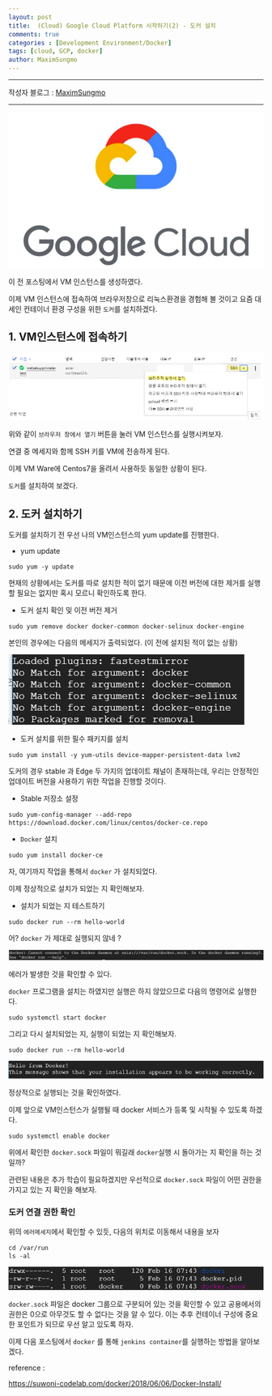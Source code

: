 ```yaml
---
layout: post
title:  (Cloud) Google Cloud Platform 시작하기(2) - 도커 설치
comments: true
categories : [Development Environment/Docker]
tags: [cloud, GCP, docker]
author: MaximSungmo
---
```

---

작성자 블로그 : [MaximSungmo](https://maximsungmo.github.io/)

---

![1581638144131](/assets/images/1581638144131.png)



이 전 포스팅에서 VM 인스턴스를 생성하였다. 



이제 VM 인스턴스에 접속하여 브라우저창으로 리눅스환경을 경험해 볼 것이고 요즘 대세인 컨테이너 환경 구성을 위한 `도커`를 설치하겠다. 



## 1. VM인스턴스에 접속하기 

![image-20200216154520593](/assets/images/image-20200216154520593.png)

위와 같이 `브라우저 창에서 열기` 버튼을 눌러 VM 인스턴스를 실행시켜보자.



연결 중 메세지와 함께 SSH 키를 VM에 전송하게 된다. 



이제 VM Ware에 Centos7을 올려서 사용하듯 동일한 상황이 된다.

`도커`를 설치하여 보겠다. 



## 2. 도커 설치하기 



도커를 설치하기 전 우선 나의 VM인스턴스의 yum update를 진행한다.

- yum update

```
sudo yum -y update 
```



현재의 상황에서는 도커를 따로 설치한 적이 없기 때문에 이전 버전에 대한 제거를 실행할 필요는 없지만 혹시 모르니 확인하도록 한다.

- 도커 설치 확인 및 이전 버전 제거 

```
sudo yum remove docker docker-common docker-selinux docker-engine
```

본인의 경우에는 다음의 메세지가 출력되었다. (이 전에 설치된 적이 없는 상황)

![image-20200216160232973](/assets/images/image-20200216160232973.png)



- 도커 설치를 위한 필수 패키지를 설치

```
sudo yum install -y yum-utils device-mapper-persistent-data lvm2
```

도커의 경우 stable 과 Edge 두 가지의 업데이트 채널이 존재하는데, 우리는 안정적인 업데이트 버전을 사용하기 위한 작업을 진행할 것이다.

- Stable 저장소 설정 

```
sudo yum-config-manager --add-repo https://download.docker.com/linux/centos/docker-ce.repo
```

- `Docker` 설치

```
sudo yum install docker-ce
```



자, 여기까지 작업을 통해서 `docker` 가 설치되었다. 

이제 정상적으로 설치가 되었는 지 확인해보자.

- 설치가 되었는 지 테스트하기 

```
sudo docker run --rm hello-world
```



어? `docker` 가 제대로 실행되지 않네 ?

![image-20200216163807381](/assets/images/image-20200216163807381.png)

에러가 발생한 것을 확인할 수 있다.

`docker` 프로그램을 설치는 하였지만 실행은 하지 않았으므로 다음의 명령어로 실행한다.

```
sudo systemctl start docker
```



그리고 다시 설치되었는 지, 실행이 되었는 지 확인해보자.

```
sudo docker run --rm hello-world
```

![image-20200216164532983](/assets/images/image-20200216164532983.png)



정상적으로 실행되는 것을 확인하였다.



이제 앞으로 VM인스턴스가 실행될 때 docker 서비스가 등록 및 시작될 수 있도록 하겠다.

```
sudo systemctl enable docker
```



위에서 확인한 `docker.sock` 파일이 뭐길래 `docker`실행 시 돌아가는 지 확인을 하는 것일까?

관련된 내용은 추가 학습이 필요하겠지만 우선적으로 `docker.sock` 파일이 어떤 권한을 가지고 있는 지 확인을 해보자. 



### 도커 연결 권한 확인 

위의 `에러메세지`에서 확인할 수 있듯, 다음의 위치로 이동해서 내용을 보자

```
cd /var/run 
ls -al
```



![image-20200216164831353](/assets/images/image-20200216164831353.png)

`docker.sock` 파일은 docker 그룹으로 구분되어 있는 것을 확인할 수 있고 공용에서의 권한은 0으로 아무것도 할 수 없다는 것을 알 수 있다. 이는 추후 컨테이너 구성에 중요한 포인트가 되므로 우선 알고 있도록 하자.



이제 다음 포스팅에서 `docker` 를 통해 `jenkins container`를 실행하는 방법을 알아보겠다.



reference : 

https://suwoni-codelab.com/docker/2018/06/06/Docker-Install/